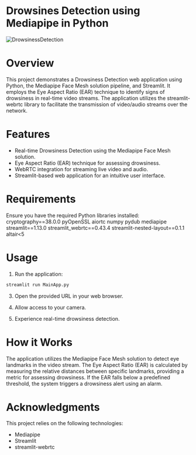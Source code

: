 # Drowsines Detection using Mediapipe in Python
![DrowsinessDetection](https://github.com/Liorohan10/Drowsiness-Detection/assets/78372186/049cab7d-e0ff-47dd-b48b-b9527d72fab4)
# Overview
This project demonstrates a Drowsiness Detection web application using Python, the Mediapipe Face Mesh solution pipeline, and Streamlit. It employs the Eye Aspect Ratio (EAR) technique to identify signs of drowsiness in real-time video streams. The application utilizes the streamlit-webrtc library to facilitate the transmission of video/audio streams over the network.

# Features
* Real-time Drowsiness Detection using the Mediapipe Face Mesh solution.
* Eye Aspect Ratio (EAR) technique for assessing drowsiness.
* WebRTC integration for streaming live video and audio.
* Streamlit-based web application for an intuitive user interface.

# Requirements
Ensure you have the required Python libraries installed:
cryptography==38.0.0
pyOpenSSL
aiortc
numpy
pydub
mediapipe
streamlit==1.13.0
streamlit_webrtc==0.43.4
streamlit-nested-layout==0.1.1
altair<5

# Usage
1. Run the application:
```python
streamlit run MainApp.py
```
3. Open the provided URL in your web browser.

4. Allow access to your camera.

5. Experience real-time drowsiness detection.

# How it Works
The application utilizes the Mediapipe Face Mesh solution to detect eye landmarks in the video stream. The Eye Aspect Ratio (EAR) is calculated by measuring the relative distances between specific landmarks, providing a metric for assessing drowsiness. If the EAR falls below a predefined threshold, the system triggers a drowsiness alert using an alarm.

# Acknowledgments
This project relies on the following technologies:

* Mediapipe
* Streamlit
* streamlit-webrtc

